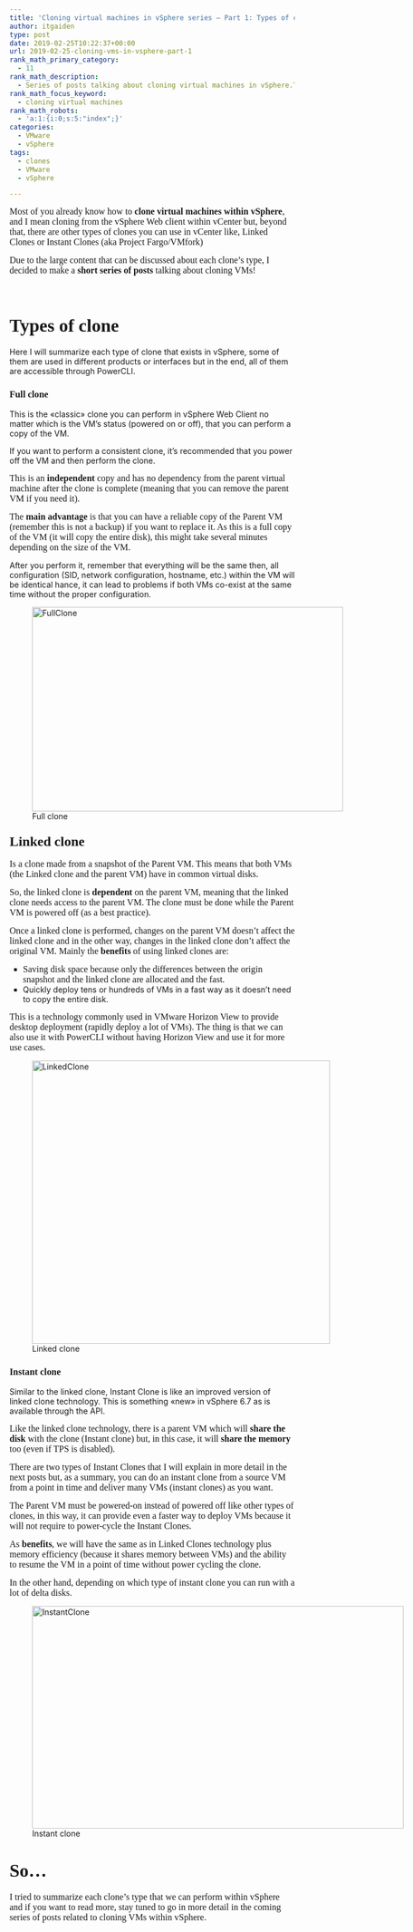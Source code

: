 ```yaml
---
title: 'Cloning virtual machines in vSphere series – Part 1: Types of clone'
author: itgaiden
type: post
date: 2019-02-25T10:22:37+00:00
url: 2019-02-25-cloning-vms-in-vsphere-part-1
rank_math_primary_category:
  - 11
rank_math_description:
  - Series of posts talking about cloning virtual machines in vSphere.This is part 1 of the series and you will find the different types of clones that exists.
rank_math_focus_keyword:
  - cloning virtual machines
rank_math_robots:
  - 'a:1:{i:0;s:5:"index";}'
categories:
  - VMware
  - vSphere
tags:
  - clones
  - VMware
  - vSphere

---
```

<span style="font-family: Didact Gothic; font-size: 16px;">Most of you already know how to <strong>clone virtual machines within vSphere</strong>, and I mean cloning from the vSphere Web client within vCenter but, beyond that, there are other types of clones you can use in vCenter like, Linked Clones or Instant Clones (aka Project Fargo/VMfork)<br /> </span>

<span style="font-family: Didact Gothic; font-size: 16px;">Due to the large content that can be discussed about each clone&#8217;s type, I decided to make a <strong>short series of posts</strong> talking about cloning VMs!</span>

&nbsp;

# **<span style="font-family: Didact Gothic; font-size: 32px;">Types of clone</span>**

<span style="">Here I will summarize each type of clone that exists in vSphere, some of them are used in different products or interfaces but in the end, all of them are accessible through PowerCLI.<br /> </span>

### <span style="font-family: Didact Gothic;"><strong>Full clone</strong></span>

<span style="">This is the «classic» clone you can perform in vSphere Web Client no matter which is the VM&#8217;s status (powered on or off), that you can perform a copy of the VM.<br /> </span>

<span style="">If you want to perform a consistent clone, it&#8217;s recommended that you power off the VM and then perform the clone.</span>

<span style="font-family: Didact Gothic; font-size: 16px;">This is an <strong>independent</strong> copy and has no dependency from the parent virtual machine after the clone is complete (meaning that you can remove the parent VM if you need it).</span>

<span style="font-family: Didact Gothic; font-size: 16px;">The <strong>main advantage</strong> is that you can have a reliable copy of the Parent VM (remember this is not a backup) if you want to replace it. As this is a full copy of the VM (it will copy the entire disk), this might take several minutes depending on the size of the VM.<br /> </span>

<span style="">After you perform it, remember that everything will be the same then, all configuration (SID, network configuration, hostname, etc.) within the VM will be identical hance, it can lead to problems if both VMs co-exist at the same time without the proper configuration.</span>

<figure id="attachment_607" aria-describedby="caption-attachment-607" style="width: 549px" class="wp-caption alignleft"><img loading="lazy" class="wp-image-607" src="/wp-content/uploads/2019/02/FullClone-768x505.png" alt="FullClone" width="549" height="361" srcset="/wp-content/uploads/2019/02/FullClone-768x505.png 768w, /wp-content/uploads/2019/02/FullClone-300x197.png 300w, /wp-content/uploads/2019/02/FullClone.png 977w" sizes="(max-width: 549px) 100vw, 549px" /><figcaption id="caption-attachment-607" class="wp-caption-text">Full clone</figcaption></figure>

### 

### <span style="font-size: 24px; font-family: Didact Gothic;"><strong>Linked clone</strong></span>

<span style="font-family: Didact Gothic; font-size: 16px;">Is a clone<span class="ILfuVd"> made from a snapshot of the Parent VM. This means that both VMs (the Linked clone and the parent VM) have in common virtual disks. </span></span>

<span style="font-family: Didact Gothic; font-size: 16px;"><span class="ILfuVd">So, the linked clone is <strong>dependent</strong> on the parent VM, meaning that the linked clone needs access to the parent VM. The clone must be done while the Parent VM is powered off (as a best practice).<br /> </span></span>

<span style="font-family: Didact Gothic; font-size: 16px;">Once a linked clone is performed, changes on the parent VM doesn&#8217;t affect the linked clone and in the other way, changes in the linked clone don&#8217;t affect the original VM. Mainly the <strong>benefits</strong> of using linked clones are: </span>

<ul style="list-style-type: square;">
  <li>
    <span style="font-family: Didact Gothic; font-size: 16px;">Saving disk space because only the differences between the origin snapshot and the linked clone are allocated and the fast.</span>
  </li>
  <li>
    <span style="">Quickly deploy tens or hundreds of VMs in a fast way as it doesn&#8217;t need to copy the entire disk.</span>
  </li>
</ul>

<span style="font-family: Didact Gothic; font-size: 16px;">This is a technology commonly used in VMware Horizon View to provide desktop deployment (rapidly deploy a lot of VMs). The thing is that we can also use it with PowerCLI without having Horizon View and use it for more use cases.</span>

<figure id="attachment_605" aria-describedby="caption-attachment-605" style="width: 526px" class="wp-caption alignleft"><img loading="lazy" class="wp-image-605" src="/wp-content/uploads/2019/02/LinkedClone-768x730.png" alt="LinkedClone" width="526" height="500" srcset="/wp-content/uploads/2019/02/LinkedClone-768x730.png 768w, /wp-content/uploads/2019/02/LinkedClone-300x285.png 300w, /wp-content/uploads/2019/02/LinkedClone.png 961w" sizes="(max-width: 526px) 100vw, 526px" /><figcaption id="caption-attachment-605" class="wp-caption-text">Linked clone</figcaption></figure>

### 

### **<span style="font-family: Didact Gothic;">Instant clone</span>**

<span style="">Similar to the linked clone, Instant Clone is like an improved version of linked clone technology. This is something «new» in vSphere 6.7 as is available through the API.<br /> </span>

<span style="font-family: Didact Gothic; font-size: 16px;">Like the linked clone technology, there is a parent VM which will <strong>share the disk</strong> with the clone (Instant clone) but, in this case, it will <strong>share the memory</strong> too (even if TPS is disabled).</span>

<span style="font-family: Didact Gothic; font-size: 16px;">There are two types of Instant Clones that I will explain in more detail in the next posts but, as a summary, you can do an instant clone from a source VM from a point in time and deliver many VMs (instant clones) as you want. </span>

<span style="font-family: Didact Gothic; font-size: 16px;">The Parent VM must be powered-on instead of powered off like other types of clones, in this way, it can provide even a faster way to deploy VMs because it will not require to power-cycle the Instant Clones.<br /> </span>

<span style="font-family: Didact Gothic; font-size: 16px;">As <strong>benefits</strong>, we will have the same as in Linked Clones technology plus memory efficiency (because it shares memory between VMs) and the ability to resume the VM in a point of time without power cycling the clone. </span>

<span style="font-family: Didact Gothic;"><span style="font-size: 16px;">In the other hand, depending on which type of instant clone you can run with a lot of delta disks.</span><br /> </span>

<figure id="attachment_626" aria-describedby="caption-attachment-626" style="width: 656px" class="wp-caption alignnone"><img loading="lazy" class="wp-image-626 size-large" src="/wp-content/uploads/2019/02/InstantClone-1-1024x614.png" alt="InstantClone" width="656" height="393" srcset="/wp-content/uploads/2019/02/InstantClone-1-1024x614.png 1024w, /wp-content/uploads/2019/02/InstantClone-1-300x180.png 300w, /wp-content/uploads/2019/02/InstantClone-1-768x460.png 768w, /wp-content/uploads/2019/02/InstantClone-1.png 1280w" sizes="(max-width: 656px) 100vw, 656px" /><figcaption id="caption-attachment-626" class="wp-caption-text">Instant clone</figcaption></figure>

# <span style="font-family: Didact Gothic; font-size: 32px;">So&#8230;</span>

<span style="font-family: Didact Gothic; font-size: 16px;">I tried to summarize each clone&#8217;s type that we can perform within vSphere and if you want to read more, stay tuned to go in more detail in the coming series of posts related to cloning VMs within vSphere.</span>

&nbsp;